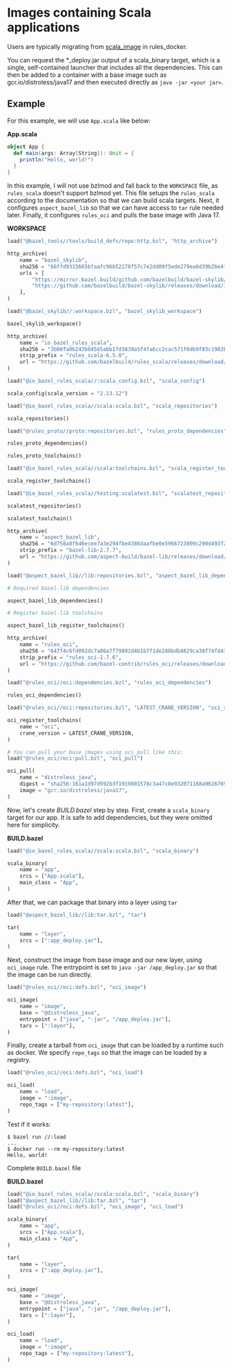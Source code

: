 # Images containing Scala applications

Users are typically migrating from [scala_image](https://github.com/bazelbuild/rules_docker#scala_image)
in rules_docker.

You can request the *_deploy.jar output of a scala_binary target, which is a single, self-contained launcher that includes all the dependencies. This can then be added to a container with a base image such as gcr.io/distroless/java17 and then executed directly as `java -jar <your jar>`.

## Example

For this example, we will use `App.scala` like below:

**App.scala**

```scala
object App {
  def main(args: Array[String]): Unit = {
    println("Hello, world!")
  }
}
```

In this example, I will not use bzlmod and fall back to the `WORKSPACE` file, as `rules_scala` doesn't support bzlmod yet. This file setups 
the `rules_scala` according to the documentation so that we can build scala targets. Next, it configures `aspect_bazel_lib` so that we can have access to `tar` rule needed later. Finally, it configures `rules_oci` and pulls the base image with Java 17.

**WORKSPACE**

```python
load("@bazel_tools//tools/build_defs/repo:http.bzl", "http_archive")

http_archive(
    name = "bazel_skylib",
    sha256 = "66ffd9315665bfaafc96b52278f57c7e2dd09f5ede279ea6d39b2be471e7e3aa",
    urls = [
        "https://mirror.bazel.build/github.com/bazelbuild/bazel-skylib/releases/download/1.4.2/bazel-skylib-1.4.2.tar.gz",
        "https://github.com/bazelbuild/bazel-skylib/releases/download/1.4.2/bazel-skylib-1.4.2.tar.gz",
    ],
)

load("@bazel_skylib//:workspace.bzl", "bazel_skylib_workspace")

bazel_skylib_workspace()

http_archive(
    name = "io_bazel_rules_scala",
    sha256 = "3b00fa0b243b04565abb17d3839a5f4fa6cc2cac571f6db9f83c1982ba1e19e5",
    strip_prefix = "rules_scala-6.5.0",
    url = "https://github.com/bazelbuild/rules_scala/releases/download/v6.5.0/rules_scala-v6.5.0.tar.gz",
)

load("@io_bazel_rules_scala//:scala_config.bzl", "scala_config")

scala_config(scala_version = "2.13.12")

load("@io_bazel_rules_scala//scala:scala.bzl", "scala_repositories")

scala_repositories()

load("@rules_proto//proto:repositories.bzl", "rules_proto_dependencies", "rules_proto_toolchains")

rules_proto_dependencies()

rules_proto_toolchains()

load("@io_bazel_rules_scala//scala:toolchains.bzl", "scala_register_toolchains")

scala_register_toolchains()

load("@io_bazel_rules_scala//testing:scalatest.bzl", "scalatest_repositories", "scalatest_toolchain")

scalatest_repositories()

scalatest_toolchain()

http_archive(
    name = "aspect_bazel_lib",
    sha256 = "6d758a8f646ecee7a3e294fbe4386daafbe0e5966723009c290d493f227c390b",
    strip_prefix = "bazel-lib-2.7.7",
    url = "https://github.com/aspect-build/bazel-lib/releases/download/v2.7.7/bazel-lib-v2.7.7.tar.gz",
)

load("@aspect_bazel_lib//lib:repositories.bzl", "aspect_bazel_lib_dependencies", "aspect_bazel_lib_register_toolchains")

# Required bazel-lib dependencies

aspect_bazel_lib_dependencies()

# Register bazel-lib toolchains

aspect_bazel_lib_register_toolchains()

http_archive(
    name = "rules_oci",
    sha256 = "647f4c6fd092dc7a86a7f79892d4b1b7f1de288bdb4829ca38f74fd430fcd2fe",
    strip_prefix = "rules_oci-1.7.6",
    url = "https://github.com/bazel-contrib/rules_oci/releases/download/v1.7.6/rules_oci-v1.7.6.tar.gz",
)

load("@rules_oci//oci:dependencies.bzl", "rules_oci_dependencies")

rules_oci_dependencies()

load("@rules_oci//oci:repositories.bzl", "LATEST_CRANE_VERSION", "oci_register_toolchains")

oci_register_toolchains(
    name = "oci",
    crane_version = LATEST_CRANE_VERSION,
)

# You can pull your base images using oci_pull like this:
load("@rules_oci//oci:pull.bzl", "oci_pull")

oci_pull(
    name = "distroless_java",
    digest = "sha256:161a1d97d592b3f1919801578c3a47c8e932071168a96267698f4b669c24c76d",
    image = "gcr.io/distroless/java17",
)
```

Now, let's create *BUILD.bazel* step by step. First, create a `scala_binary` target for our app. It is safe to add dependencies, but they were omitted here for simplicity.

**BUILD.bazel**

```python
load("@io_bazel_rules_scala//scala:scala.bzl", "scala_binary")

scala_binary(
    name = "app",
    srcs = ["App.scala"],
    main_class = "App",
)
```

After that, we can package that binary into a layer using `tar`

```python
load("@aspect_bazel_lib//lib:tar.bzl", "tar")

tar(
    name = "layer",
    srcs = [":app_deploy.jar"],
)
```

Next, construct the image from base image and our new layer, using `oci_image` rule. The entrypoint is set to `java -jar /app_deploy.jar` so that the image can be run directly.

```python
load("@rules_oci//oci:defs.bzl", "oci_image")

oci_image(
    name = "image",
    base = "@distroless_java",
    entrypoint = ["java", "-jar", "/app_deploy.jar"],
    tars = [":layer"],
)
```

Finally, create a tarball from `oci_image` that can be loaded by a runtime such as docker. We specify `repo_tags` so that the image can be loaded by a registry.

```python
load("@rules_oci//oci:defs.bzl", "oci_load")

oci_load(
    name = "load",
    image = ":image",
    repo_tags = ["my-repository:latest"],
)
```

Test if it works:

```shell
$ bazel run //:load
...
$ docker run --rm my-repository:latest
Hello, world!
```

Complete `BUILD.bazel` file

**BUILD.bazel**

```python
load("@io_bazel_rules_scala//scala:scala.bzl", "scala_binary")
load("@aspect_bazel_lib//lib:tar.bzl", "tar")
load("@rules_oci//oci:defs.bzl", "oci_image", "oci_load")

scala_binary(
    name = "app",
    srcs = ["App.scala"],
    main_class = "App",
)

tar(
    name = "layer",
    srcs = [":app_deploy.jar"],
)

oci_image(
    name = "image",
    base = "@distroless_java",
    entrypoint = ["java", "-jar", "/app_deploy.jar"],
    tars = [":layer"],
)

oci_load(
    name = "load",
    image = ":image",
    repo_tags = ["my-repository:latest"],
)
```
